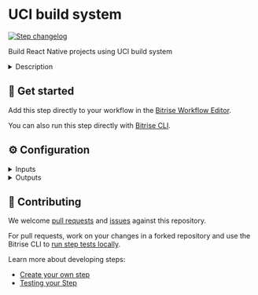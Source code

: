 # UCI build system

[![Step changelog](https://shields.io/github/v/release/underscopeio/bitrise-step-uci-builder?include_prereleases&label=changelog&color=blueviolet)](https://github.com/underscopeio/bitrise-step-uci-builder/releases)

Build React Native projects using UCI build system


<details>
<summary>Description</summary>

This step allows you to easily run the UCI builder by providing input parameters in a friendly way.

</details>

## 🧩 Get started

Add this step directly to your workflow in the [Bitrise Workflow Editor](https://devcenter.bitrise.io/steps-and-workflows/steps-and-workflows-index/).

You can also run this step directly with [Bitrise CLI](https://github.com/bitrise-io/bitrise).

## ⚙️ Configuration

<details>
<summary>Inputs</summary>

| Key | Description | Flags | Default |
| --- | --- | --- | --- |
| `platform` | The target platform you want to build. | required | `ios` |
| `debug` | Enable verbose logs | required | `no` |
| `project_id` | A string to indetify the project |  | `$BITRISE_APP_URL` |
| `build_id` | A string to indetify the build number |  | `$BITRISE_BUILD_SLUG` |
| `root_directory` | The directory within your project, in which your code is located. Leave this field empty if your code is not located in a subdirectory. |  | `$UCI_ROOT_DIRECTORY` |
| `custom_ssh_key_url` | If provided will add a new key to the ssh agent. |  |  |
| `disable_cache` | When setting this option to `yes` build cache optimizations won't be performed. |  | `no` |
| `app_label` | The application label displayed in the mobile app. Defaults to the name field of the `package.json` file. |  |  |
| `cache_provider` | Choose the provider where cache artifacts will be persisted: - `fs`: File system. - `s3`: Amazon - Simple Storage Service. - `azure`: Microsoft - Azure Blob Storage. |  | `s3` |
| `log_provider` | Choose the provider where logs will be persisted: - `s3`: Amazon - Simple Storage Service. - `azure`: Microsoft - Azure Blob Storage. |  |  |
| `tracking_provider` | Where the build output will be displayed: `console`: Console standard output.  `uci`: Undercope CI services. |  | `uci-on-premise` |
| `app_envfile_path` | Where an envfile for certain environment is located. |  |  |
| `exclude-modified-files` | If you modify or delete files right after cloning your repository those changes won't impact on your build. |  | `no` |
| `env-var-lookup-keys` | A list of env variable keys to lookup in order to determine whether the build should be cached or not. |  |  |
| `android_flavor` | Flavor |  |  |
| `android_app_identifier` | App identifier |  |  |
| `android_keystore_url` | Keystore url |  | `$BITRISEIO_ANDROID_KEYSTORE_URL` |
| `android_keystore_password` | Keystore password | sensitive | `$BITRISEIO_ANDROID_KEYSTORE_PASSWORD` |
| `android_keystore_key_alias` | Keystore alias |  | `$BITRISEIO_ANDROID_KEYSTORE_ALIAS` |
| `android_keystore_key_password` | Keystore key password | sensitive | `$BITRISEIO_ANDROID_KEYSTORE_PRIVATE_KEY_PASSWORD` |
| `ios_certificate_url` | Certificate url |  | `$BITRISE_CERTIFICATE_URL` |
| `ios_certificate_passphrase` | Certificate passphrase | sensitive | `$BITRISE_CERTIFICATE_PASSPHRASE` |
| `ios_provisioning_profile_urls` | A string containing a '\|' separated values where provisioning profiles are located e.g. url1\|url2\|url3 |  |  |
| `ios_provisioning_profile_url_map` | A JSON value to define the define the provisioning profile url mapping:  `{"identifier": "https://ios-provisioning-profile-url-1", "identifier2": "https://ios-provisioning-profile-url-2"}`  |  |  |
| `ios_provisioning_profile_specifier` | Not required if `Provisioning profile url map` is provided.  |  |  |
| `ios_xcconfig_path` | The path relative to project root directory where the custom `.xcconfig` file is located |  |  |
| `ios_team_id` | Specify the Team ID you want to use for the Apple Developer Portal |  |  |
| `aws_s3_access_key_id` | Access Key Id |  | `$UCI_AWS_ACCESS_KEY_ID` |
| `aws_s3_secret_access_key` | Secret Access Key |  | `$UCI_AWS_SECRET_ACCESS_KEY` |
| `aws_s3_region` | AWS Region |  | `$UCI_AWS_S3_REGION` |
| `aws_s3_bucket` | Bucket name |  | `$UCI_AWS_S3_BUCKET` |
</details>

<details>
<summary>Outputs</summary>

| Environment Variable | Description |
| --- | --- |
| `UCI_LOGS_PATH` | The full path to access the build log. |
| `UCI_DEPLOY_PATH` | The full path to access the build artifacts. |
</details>

## 🙋 Contributing

We welcome [pull requests](https://github.com/underscopeio/bitrise-step-uci-builder/pulls) and [issues](https://github.com/underscopeio/bitrise-step-uci-builder/issues) against this repository.

For pull requests, work on your changes in a forked repository and use the Bitrise CLI to [run step tests locally](https://devcenter.bitrise.io/bitrise-cli/run-your-first-build/).

Learn more about developing steps:

- [Create your own step](https://devcenter.bitrise.io/contributors/create-your-own-step/)
- [Testing your Step](https://devcenter.bitrise.io/contributors/testing-and-versioning-your-steps/)
